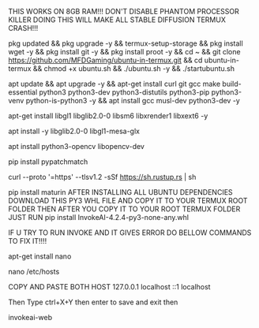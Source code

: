 THIS WORKS ON 8GB RAM!!! DON'T DISABLE PHANTOM PROCESSOR KILLER DOING THIS WILL MAKE ALL STABLE DIFFUSION TERMUX CRASH!!!

pkg updated && pkg upgrade -y && termux-setup-storage &&
pkg install wget -y && pkg install git -y && pkg install proot -y &&
cd ~ && git clone https://github.com/MFDGaming/ubuntu-in-termux.git && cd ubuntu-in-termux && chmod +x ubuntu.sh && ./ubuntu.sh -y && ./startubuntu.sh 


apt update && apt upgrade -y && apt-get install curl git gcc make build-essential python3 python3-dev python3-distutils python3-pip python3-venv python-is-python3 -y &&
apt install gcc musl-dev python3-dev -y

apt-get install libgl1 libglib2.0-0 libsm6 libxrender1 libxext6 -y

apt install -y libglib2.0-0 libgl1-mesa-glx

apt install python3-opencv libopencv-dev

pip install pypatchmatch

curl --proto '=https' --tlsv1.2 -sSf https://sh.rustup.rs | sh

pip install maturin
AFTER INSTALLING ALL UBUNTU DEPENDENCIES DOWNLOAD THIS PY3 WHL FILE AND COPY IT TO YOUR TERMUX ROOT FOLDER THEN AFTER YOU COPY IT TO YOUR ROOT TERMUX FOLDER JUST RUN pip install InvokeAI-4.2.4-py3-none-any.whl


IF U TRY TO RUN INVOKE AND IT GIVES ERROR DO BELLOW COMMANDS TO FIX IT!!!!

apt-get install nano

nano /etc/hosts

COPY AND PASTE BOTH HOST
127.0.0.1   localhost
::1         localhost

Then Type ctrl+X+Y then enter 
to save and exit then 

invokeai-web

